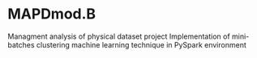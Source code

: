 # MAPDmod.B
Managment analysis of physical dataset project
Implementation of mini-batches clustering machine learning technique in PySpark environment
